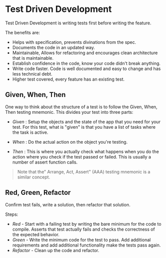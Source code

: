 # Test Driven Development

Test Driven Development is writing tests first before writing the feature.

The benefits are:

- Helps with specification, prevents divinations from the spec.
- Documents the code in an updated way.
- Maintainable, Allows for refactoring and encourages clean architecture that is maintainable.
- Establish confidence in the code, know your code didn't break anything.
- Write code faster. Code is well documented and easy to change and has less technical debt.
- Higher test covered, every feature has an existing test.

## Given, When, Then

One way to think about the structure of a test is to follow the Given, When, Then testing mnemonic. This divides your test into three parts:

- _Given_
  : Setup the objects and the state of the app that you need for your test. For this test, what is "given" is that you have a list of tasks where the task is active.

- _When_
  : Do the actual action on the object you're testing.

- _Then_
  : This is where you actually check what happens when you do the action where you check if the test passed or failed. This is usually a number of assert function calls.

> Note that the" Arrange, Act, Assert" (AAA) testing mnemonic is a similar concept.

## Red, Green, Refactor

Confirm test fails, write a solution, then refactor that solution.

Steps:

- _Red_ - Start with a failing test by writing the bare minimum for the code to compile. Asserts that test actually fails and checks the correctness of the expected behavior.
- _Green_ - Write the minimum code for the test to pass. Add additional requirements and add additional functionality make the tests pass again.
- _Refactor_ - Clean up the code and refactor.
